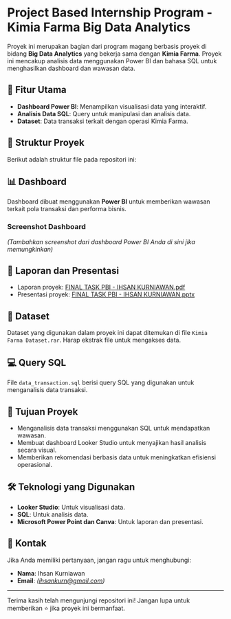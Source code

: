 # Project Based Internship Program - Kimia Farma Big Data Analytics

Proyek ini merupakan bagian dari program magang berbasis proyek di bidang **Big Data Analytics** yang bekerja sama dengan **Kimia Farma**. Proyek ini mencakup analisis data menggunakan Power BI dan bahasa SQL untuk menghasilkan dashboard dan wawasan data.

## 🚀 Fitur Utama
- **Dashboard Power BI**: Menampilkan visualisasi data yang interaktif.
- **Analisis Data SQL**: Query untuk manipulasi dan analisis data.
- **Dataset**: Data transaksi terkait dengan operasi Kimia Farma.

## 📂 Struktur Proyek
Berikut adalah struktur file pada repositori ini:


## 📊 Dashboard
Dashboard dibuat menggunakan **Power BI** untuk memberikan wawasan terkait pola transaksi dan performa bisnis.

### Screenshot Dashboard
*(Tambahkan screenshot dari dashboard Power BI Anda di sini jika memungkinkan)*

## 📜 Laporan dan Presentasi
- Laporan proyek: [FINAL TASK PBI - IHSAN KURNIAWAN.pdf](./FINAL%20TASK%20PBI%20-%20IHSAN%20KURNIAWAN.pdf)
- Presentasi proyek: [FINAL TASK PBI - IHSAN KURNIAWAN.pptx](./FINAL%20TASK%20PBI%20-%20IHSAN%20KURNIAWAN.pptx)

## 📂 Dataset
Dataset yang digunakan dalam proyek ini dapat ditemukan di file `Kimia Farma Dataset.rar`. Harap ekstrak file untuk mengakses data.

## 💻 Query SQL
File `data_transaction.sql` berisi query SQL yang digunakan untuk menganalisis data transaksi.

## 🎯 Tujuan Proyek
- Menganalisis data transaksi menggunakan SQL untuk mendapatkan wawasan.
- Membuat dashboard Looker Studio untuk menyajikan hasil analisis secara visual.
- Memberikan rekomendasi berbasis data untuk meningkatkan efisiensi operasional.

## 🛠️ Teknologi yang Digunakan
- **Looker Studio**: Untuk visualisasi data.
- **SQL**: Untuk analisis data.
- **Microsoft Power Point dan Canva**: Untuk laporan dan presentasi.

## 📧 Kontak
Jika Anda memiliki pertanyaan, jangan ragu untuk menghubungi:
- **Nama**: Ihsan Kurniawan
- **Email**: *(ihsankurn@gmail.com)*

---

Terima kasih telah mengunjungi repositori ini! Jangan lupa untuk memberikan ⭐ jika proyek ini bermanfaat.
